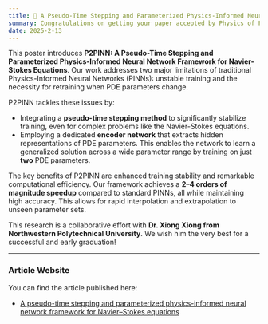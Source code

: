 ```yaml
---
title: 🎉 A Pseudo-Time Stepping and Parameterized Physics-Informed Neural Network Framework for Navier-Stokes Equations
summary: Congratulations on getting your paper accepted by Physics of Fluids (PoF)!
date: 2025-2-13
---
```


This poster introduces **P2PINN: A Pseudo-Time Stepping and Parameterized Physics-Informed Neural Network Framework for Navier-Stokes Equations**. Our work addresses two major limitations of traditional Physics-Informed Neural Networks (PINNs): unstable training and the necessity for retraining when PDE parameters change.

P2PINN tackles these issues by:
* Integrating a **pseudo-time stepping method** to significantly stabilize training, even for complex problems like the Navier-Stokes equations.
* Employing a dedicated **encoder network** that extracts hidden representations of PDE parameters. This enables the network to learn a generalized solution across a wide parameter range by training on just **two** PDE parameters.

The key benefits of P2PINN are enhanced training stability and remarkable computational efficiency. Our framework achieves a **2–4 orders of magnitude speedup** compared to standard PINNs, all while maintaining high accuracy. This allows for rapid interpolation and extrapolation to unseen parameter sets.

This research is a collaborative effort with **Dr. Xiong Xiong from Northwestern Polytechnical University**. We wish him the very best for a successful and early graduation!

---

### Article Website

You can find the article published here:
* [A pseudo-time stepping and parameterized physics-informed neural network framework for Navier–Stokes equations](https://pubs.aip.org/aip/pof/article-abstract/37/3/033612/3338823/A-pseudo-time-stepping-and-parameterized-physics)
